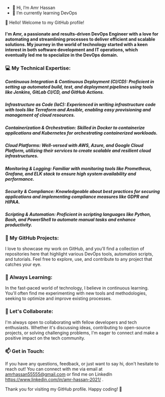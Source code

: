 - 👋 Hi, I’m Amr Hassan
- 🌱 I’m currently learning DevOps


👋 Hello! Welcome to my GitHub profile!

#### I'm Amr, a passionate and results-driven DevOps Engineer with a love for automating and streamlining processes to deliver efficient and scalable solutions. My journey in the world of technology started with a keen interest in both software development and IT operations, which eventually led me to specialize in the DevOps domain.

### 💻 My Technical Expertise:

##### Continuous Integration & Continuous Deployment (CI/CD): Proficient in setting up automated build, test, and deployment pipelines using tools like Jenkins, GitLab CI/CD, and GitHub Actions.
##### Infrastructure as Code (IaC): Experienced in writing infrastructure code with tools like Terraform and Ansible, enabling easy provisioning and management of cloud resources.
##### Containerization & Orchestration: Skilled in Docker to containerize applications and Kubernetes for orchestrating containerized workloads.
##### Cloud Platforms: Well-versed with AWS, Azure, and Google Cloud Platform, utilizing their services to create scalable and resilient cloud infrastructures.
##### Monitoring & Logging: Familiar with monitoring tools like Prometheus, Grafana, and ELK stack to ensure high system availability and performance.
##### Security & Compliance: Knowledgeable about best practices for securing applications and implementing compliance measures like GDPR and HIPAA.
##### Scripting & Automation: Proficient in scripting languages like Python, Bash, and PowerShell to automate manual tasks and enhance productivity.

### 🚀 My GitHub Projects:
I love to showcase my work on GitHub, and you'll find a collection of repositories here that highlight various DevOps tools, automation scripts, and tutorials. Feel free to explore, use, and contribute to any project that catches your eye.

### 🌱 Always Learning:
In the fast-paced world of technology, I believe in continuous learning. You'll often find me experimenting with new tools and methodologies, seeking to optimize and improve existing processes.

### 🤝 Let's Collaborate:
I'm always open to collaborating with fellow developers and tech enthusiasts. Whether it's discussing ideas, contributing to open-source projects, or solving challenging problems, I'm eager to connect and make a positive impact on the tech community.

### 📫 Get in Touch:
If you have any questions, feedback, or just want to say hi, don't hesitate to reach out! You can connect with me via email at amrhassan55555@gmail.com or find me on LinkedIn https://www.linkedin.com/in/amr-hassan-2021/ .

Thank you for visiting my GitHub profile. Happy coding! 🚀
